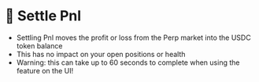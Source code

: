 # 🤝 Settle Pnl

* Settling Pnl moves the profit or loss from the Perp market into the USDC token balance
* This has no impact on your open positions or health
* Warning: this can take up to 60 seconds to complete when using the feature on the UI!

